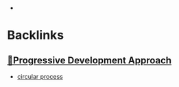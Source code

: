- 

# Backlinks
## [🌱Progressive Development Approach](<🌱Progressive Development Approach.md>)
- [circular process](<circular process.md>)

